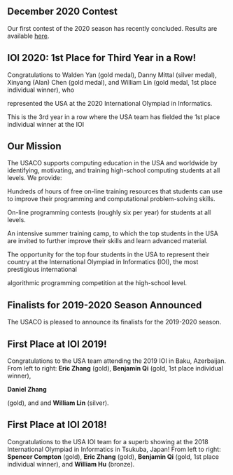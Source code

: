 ## December 2020 Contest

Our first contest of the 2020 season has recently concluded. Results are available [here](http://www.usaco.org/index.php?page=dec20results).

## IOI 2020: 1st Place for Third Year in a Row!

Congratulations to Walden Yan (gold medal), Danny Mittal (silver medal), Xinyang (Alan) Chen (gold medal), and William Lin (gold medal, 1st place individual winner), who 

represented the USA at the 2020 International Olympiad in Informatics. 

This is the 3rd year in a row where the USA team has fielded the 1st place individual winner at the IOI

## Our Mission

The USACO supports computing education in the USA and worldwide by identifying, motivating, and training high-school computing students at all levels. We provide:

Hundreds of hours of free on-line training resources that students can use to improve their programming and computational problem-solving skills.

On-line programming contests (roughly six per year) for students at all levels.

An intensive summer training camp, to which the top students in the USA are invited to further improve their skills and learn advanced material.

The opportunity for the top four students in the USA to represent their country at the International Olympiad in Informatics (IOI), the most prestigious international 

algorithmic programming competition at the high-school level.

## Finalists for 2019-2020 Season Announced

The USACO is pleased to announce its finalists for the 2019-2020 season.

## First Place at IOI 2019!

Congratulations to the USA team attending the 2019 IOI in Baku, Azerbaijan. From left to right: **Eric Zhang** (gold), **Benjamin Qi** (gold, 1st place individual winner), 

**Daniel Zhang** 

(gold), and and **William Lin** (silver).
 
## First Place at IOI 2018!

Congratulations to the USA IOI team for a superb showing at the 2018 International Olympiad in Informatics in Tsukuba, Japan! From left to right: **Spencer Compton** (gold), 
**Eric Zhang** (gold), **Benjamin Qi** (gold, 1st place individual winner), and **William Hu** (bronze).
